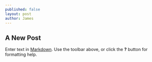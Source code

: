 ```yaml
---
published: false
layout: post
author: James
---
```

## A New Post

Enter text in [Markdown](http://daringfireball.net/projects/markdown/). Use the toolbar above, or click the **?** button for formatting help.
